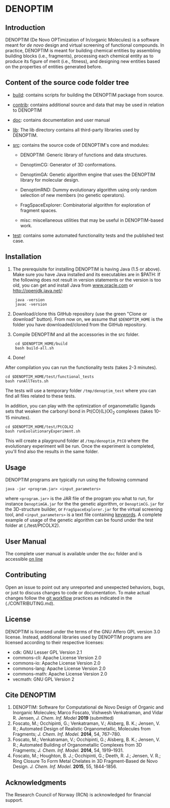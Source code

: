 # DENOPTIM

## Introduction
DENOPTIM (De Novo OPTimization of In/organic Molecules) is a software meant for <i>de novo</i> design and virtual screening of functional compounds. In practice, DENOPTIM is meant for building chemical entities by assembling building blocks (i.e., fragments), processing each chemical entity as to produce its figure of merit (i.e., fitness), and designing new entities based on the properties of entities generated before.

## Content of the source code folder tree

* [build](./build): contains scripts for building the DENOPTIM package from source.

* [contrib](./contrib): contains additional source and data that may be used in relation to DENOPTIM

* [doc](./doc): contains documentation and user manual

* [lib](./lib): The lib directory contains all third-party libraries used by DENOPTIM.

* [src](./src): contains the source code of DENOPTIM's core and modules:

  * DENOPTIM: Generic library of functions and data structures.

  * DenoptimCG: Generator of 3D conformations.

  * DenoptimGA: Genetic algorithm engine that uses the DENOPTIM library for molecular design.

  * DenoptimRND: Dummy evolutionary algorithm using only random selection of new members (no genetic operators).

  * FragSpaceExplorer: Combinatorial algorithm for exploration of fragment spaces.

  * misc: miscellaneous utilities that may be useful in DENOPTIM-based work.

* [test](./test): contains some automated functionality tests and the published test case.

## Installation
1. The prerequisite for installing DENOPTIM is having Java (1.5 or above). Make sure you have Java installed and its executables are in $PATH: If the following does not result in version statements or the version is too old, you can get and install Java from www.oracle.com or http://openjdk.java.net/:

        java -version
        javac -version

2. Download/clone this GitHub repository (use the green "Clone or download" button). From now on, we assume that <code>$DENOPTIM_HOME</code> is the folder you have downloaded/cloned from the GitHub repository. 

3. Compile DENOPTIM and all the accessories in the src folder.

        cd $DENOPTIM_HOME/build
        bash build-all.sh

4. Done! 

After compilation you can run the functionality tests (takes 2-3 minutes).

    cd $DENOPTIM_HOME/test/functional_tests
    bash runAllTests.sh

The tests will use a temporary folder <code>/tmp/denoptim_test</code> where you can find all files related to these tests.

In addition, you can play with the optimization of organometallic ligands sets that weaken the carbonyl bond in Pt(CO)(L)(X)<sub>2</sub> complexes (takes 10-15 minutes).

    cd $DENOPTIM_HOME/test/PtCOLX2
    bash runEvolutionaryExperiment.sh

This will create a playground folder at <code>/tmp/denoptim_PtCO</code> where the evolutionary experiment will be run. Once the experiment is completed, you'll find also the results in the same folder.

## Usage
DENOPTIM programs are typically run using the following command

    java -jar <program.jar> <input_parameters>

where <code>&lt;program.jar&gt;</code> is the JAR file of the program you what to run, for instance <code>DenoptimGA.jar</code> for the the genetic algorithm, or <code>DenoptimCG.jar</code> for the 3D-structure builder, or <code>FragSpaceExplorer.jar</code> for the virtual screening tool, and <code>&lt;input_parameters&gt;</code> is a text file containing [keywords](https://htmlpreview.github.io/?https://github.com/denoptim-project/DENOPTIM/blob/master/doc/user_manual.html#Toc35546_1191730726).
A complete example of usage of the genetic algorithm can be found under the test folder at (./test/PtCOLX2).

## User Manual
The complete user manual is available under the <code>doc</code> folder and is accessible [on line](http://htmlpreview.github.com/?https://github.com/denoptim-project/DENOPTIM/blob/master/doc/user_manual.html)

## Contributing
Open an issue to point out any unreported and unexpected behaviors, bugs, or just to discuss changes to code or documentation. To make actual changes follow the [git workflow](https://guides.github.com/introduction/flow/) practices as indicated in the (./CONTRIBUTING.md).

## License
DENOPTIM is licensed under the terms of the GNU Affero GPL version 3.0 license. 
Instead, additional libraries used by DENOPTIM programs are licensed according to their respective licenses:
* cdk: GNU Lesser GPL Version 2.1
* commons-cli: Apache License Version 2.0
* commons-io: Apache License Version 2.0
* commons-lang: Apache License Version 2.0
* commons-math: Apache License Version 2.0
* vecmath: GNU GPL Version 2

## Cite DENOPTIM
1) DENOPTIM: Software for Computational de Novo Design of Organic and Inorganic Molecules; Marco Foscato, Vishwesh Venkatraman, and Vidar R. Jensen, <i>J. Chem. Inf. Model</i> <b>2019</b> (submitted)
2) Foscato, M.; Occhipinti, G.; Venkatraman, V.; Alsberg, B. K.; Jensen, V. R.; Automated Design of Realistic Organometallic, Molecules from Fragments; <i>J. Chem. Inf. Model.</i> <b>2014</b>, 54, 767–780.
3) Foscato, M.; Venkatraman, V.; Occhipinti, G.; Alsberg, B. K.; Jensen, V. R.; Automated Building of Organometallic Complexes from 3D Fragments; <i>J. Chem. Inf. Model.</i> <b>2014</b>, 54, 1919–1931.
4) Foscato, M.; Houghton, B. J.; Occhipinti, G.; Deeth, R. J.; Jensen, V. R.; Ring Closure To Form Metal Chelates in 3D Fragment-Based de Novo Design. <i>J. Chem. Inf. Model.</i> <b>2015</b>, 55, 1844-1856.

## Acknowledgments
The Research Council of Norway (RCN) is acknowledged for financial support. 
